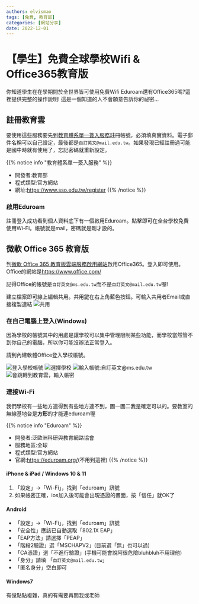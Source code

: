 ```yaml
---
authors: elvismao
tags: [免費, 教育部]
categories: [網站分享]
date: 2022-12-01
---
```


# 【學生】免費全球學校Wifi & Office365教育版

你知道學生在在學期間於全世界皆可使用免費Wifi Eduroam還有Office365嗎?這裡提供完整的操作說明! 這是一個知道的人不會願意告訴你的祕密...

<!--more-->

## 註冊教育雲

要使用這些服務要先到[教育體系單一簽入服務](https://www.sso.edu.tw/register)註冊帳號，必須填真實資料。電子郵件名稱可以自己設定，最後都是`自訂英文@mail.edu.tw`。如果發現已經註冊過可能是國中時就有使用了，忘記密碼就重新設定。

{{% notice info "教育體系單一簽入服務" %}}

- 開發者:教育部
- 程式類型:官方網站
- 網址:<https://www.sso.edu.tw/register>
  {{% /notice %}}

### 啟用Eduroam

註冊登入成功看到個人資料底下有一個啟用Eduroam。點擊即可在全台學校免費使用Wi-Fi。帳號就是mail，密碼就是剛才設的。

## 微軟 Office 365 教育版

到[微軟 Office 365 教育版雲端服務啟用網站](https://o365.k12cc.tw/)啟用Office365。登入即可使用。Office的網站是<https://www.office.com/>

記得Office的帳號是`自訂英文@ms.edu.tw`而不是`自訂英文@mail.edu.tw`喔!

建立檔案即可線上編輯共用。共用鍵在右上角藍色按鈕。可輸入共用者Email或直接複製連結
![共用](https://emtech.cc/images/edu-office-share.png)

### 在自己電腦上登入(Windows)

因為學校的帳號其中的用處是讓學校可以集中管理限制某些功能，而學校當然管不到你自己的電腦，所以你可能沒辦法正常登入。

請到內建軟體Office登入學校帳號。

![登入學校帳號](https://emtech.cc/images/edu-office-new.png)
![選擇學校](https://emtech.cc/images/edu-office-school.png)
![輸入帳號:自訂英文@ms.edu.tw](https://emtech.cc/images/edu-office-mail.png)
![會跳轉到教育雲，輸入帳密](https://emtech.cc/images/edu-office-login.png)

### 連接Wi-Fi

我們學校有一些地方連得到有些地方連不到，圖一圖二我是確定可以的。要教室的無線基地台是**方形**的才能連eduroam喔

{{% notice info "Eduroam" %}}

- 開發者:泛歐洲科研與教育網路協會
- 服務地區:全球
- 程式類型:官方網站
- 官網:<https://eduroam.org/>(不用到這裡)
  {{% /notice %}}

#### iPhone & iPad / Windows 10 & 11

1. 「設定」→「Wi-Fi」，找到「eduroam」訊號
2. 如果帳密正確，ios加入後可能會出現憑證的畫面，按「信任」就OK了

#### Android

- 「設定」→「Wi-Fi」，找到「eduroam」訊號
- 「安全性」應該已自動選取「802.1X EAP」
- 「EAP方法」請選擇「PEAP」
- 「階段2驗證」選「MSCHAPV2」(目前選「無」也可以過)
- 「CA憑證」選「不進行驗證」(手機可能會說阿很危險bluhbluh不用理他)
- 「身分」請填 「`自訂英文@mail.edu.tw`」
- 「匿名身分」空白即可

#### Windows7

有億點點複雜，真的有需要再問我或老師

